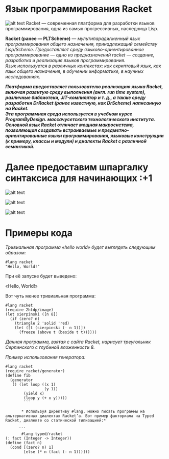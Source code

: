 # Язык программирования Racket 
![alt text](https://upload.wikimedia.org/wikipedia/commons/8/8c/Racket-logo.png)
Racket — современная платформа для разработки языков программирования, одна из самых прогрессивных, наследница Lisp.

**Racket (ранее — PLTScheme)** — *мультипарадигменный язык программирования общего назначения, принадлежащий семейству Lisp/Scheme.
Предоставляет среду языково-ориентированное программирование — одно из предназначений racket — создание, разработка и реализация языков программирования. <br>  Язык используется в различных контекстах: как скриптовый язык, как язык общего назначения, в обучении информатике, в научных исследованиях.*

***Платформа предоставляет пользователю реализацию языка Racket, включая развитую среду выполнения (англ. run time system), различные библиотеки, JIT-компилятор и т. д., а также среду разработки DrRacket (ранее известную, как DrScheme) написанную на Racket. <br>  Эта программная среда используется в учебном курсе ProgramByDesign. массачусетского технологического института.<br>  Основной язык Racket отличает мощная макросистема, позволяющая создавать встраиваемые и предметно-ориентированные языки программирования, языковые конструкции (к примеру, классы и модули) и диалекты Racket с различной семантикой.***

# Далее предоставим шпаргалку синтаксиса для начинающих :+1

![alt text](https://sun9-51.userapi.com/c854528/v854528186/236872/YhDXoHUhylw.jpg)

![alt text](https://sun9-4.userapi.com/c857728/v857728186/1f217a/J0rGRsMK9Rc.jpg)

![alt text](https://sun9-62.userapi.com/c857228/v857228186/199392/8Lppldk-yEY.jpg)

# Примеры кода

*Тривиальная программа «hello world» будет выглядеть следующим образом:*
```
#lang racket
"Hello, World!"
```

При её запуске будет выведено:

«Hello, World!»

Вот чуть менее тривиальная программа:

```
#lang racket
(require 2htdp/image)
(let sierpinski ([n 8])
  (if (zero? n)
    (triangle 2 'solid 'red)
    (let ([t (sierpinski (- n 1))])
      (freeze (above t (beside t t))))))
```
*Данная программа, взятая с сайта Racket, нарисует треугольник Серпинского с глубиной вложенности 8.*

*Пример использования генератора:*

```
#lang racket
(require racket/generator)
(define fib
  (generator
   () (let loop ((x 1)
                 (y 1))
        (yield x)
        (loop y (+ x y)))))
        ```
        
       * Используя директиву #lang, можно писать программы на альтернативных диалектах Racket’a. Вот пример факториала на Typed Racket, диалекте со статической типизацией:*
      
      ```
       #lang typed/racket
(: fact (Integer -> Integer))
(define (fact n)
  (cond [(zero? n) 1]
        [else (* n (fact (- n 1)))]))
```
